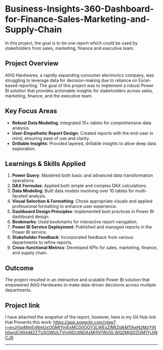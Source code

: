 # Business-Insights-360-Dashboard-for-Finance-Sales-Marketing-and-Supply-Chain
In this project, the goal is to be one report which could be used by stakeholders from sales, marketing, finance and executive team.

## Project Overview
AtliQ Hardwares, a rapidly expanding consumer electronics company, was struggling to leverage data for decision-making due to reliance on Excel-based reporting. The goal of this project was to implement a robust Power BI solution that provides actionable insights for stakeholders across sales, marketing, finance, and the executive team. 

## Key Focus Areas
- **Robust Data Modeling**: Integrated 10+ tables for comprehensive data analysis.
- **User-Empathetic Report Design**: Created reports with the end-user in mind, ensuring ease of use and clarity.
- **Drillable Insights**: Provided layered, drillable insights to allow deep data exploration.

## Learnings & Skills Applied
1. **Power Query**: Mastered both basic and advanced data transformation operations.
2. **DAX Formulas**: Applied both simple and complex DAX calculations.
3. **Data Modeling**: Built data models involving over 10 tables for multi-faceted analysis.
4. **Visual Selection & Formatting**: Chose appropriate visuals and applied professional formatting to enhance user experience.
5. **Dashboard Design Principles**: Implemented best practices in Power BI dashboard design.
6. **Bookmarks**: Used bookmarks for interactive report navigation.
7. **Power BI Service Deployment**: Published and managed reports in the Power BI service.
8. **Stakeholder Feedback**: Incorporated feedback from various departments to refine reports.
9. **Cross-functional Metrics**: Developed KPIs for sales, marketing, finance, and supply chain.

## Outcome
The project resulted in an interactive and scalable Power BI solution that empowered AtliQ Hardwares to make data-driven decisions across multiple departments.

## Project link 
I have attached the snapshot of the report, however, here is my Git Hub link that Presents this work:
https://app.powerbi.com/view?r=eyJrIjoiMmExNmUxOGMtYmExMC00OGY3LWExZjMtZjdkMTAwNzMzYjNhIiwidCI6ImM2ZTU0OWIzLTVmNDUtNDAzMi1hYWU5LWQ0MjQ0ZGM1YjJjNCJ9

---

